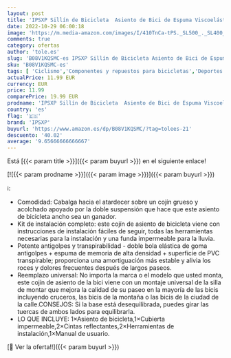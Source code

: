 ```yaml
---
layout: post
title: 'IPSXP Sillín de Bicicleta  Asiento de Bici de Espuma Viscoelástica de Rebote Asiento de Bicicleta de Gel Hueco y Ergonómico Impermeable y Transpirable Sillín de Ciclismo con Marca Reflectante'
date: 2022-10-29 06:00:18
image: 'https://m.media-amazon.com/images/I/410TnCa-tPS._SL500_._SL400_.jpg'
comments: true
category: ofertas
author: 'tole.es'
slug: 'B08V1KQSMC-es IPSXP Sillín de Bicicleta Asiento de Bici de Espuma...'
sku: 'B08V1KQSMC-es'
tags: [ 'Ciclismo','Componentes y repuestos para bicicletas','Deportes y aire libre','Ropa y equipo para deportes','Sillines de bicicleta urbana','Sillines para bicicletas','bicicleta','ipsxp','🇪🇸', ]
actualPrice: 11.99 EUR
currency: EUR
price: 11.99
comparePrice: 19.99 EUR
prodname: 'IPSXP Sillín de Bicicleta  Asiento de Bici de Espuma Viscoelástica de Rebote Asiento de Bicicleta de Gel Hueco y Ergonómico Impermeable y Transpirable Sillín de Ciclismo con Marca Reflectante'
country: 'es'
flag: '🇪🇸'
brand: 'IPSXP'
buyurl: 'https://www.amazon.es/dp/B08V1KQSMC/?tag=tolees-21'
descuento: '40.02'
average: '9.65666666666667'
---
```


Está [{{< param title >}}]({{< param buyurl >}}) en el siguiente enlace!

[![{{< param prodname >}}]({{< param image >}})]({{< param buyurl >}})

ℹ️:

- Comodidad: Cabalga hacia el atardecer sobre un cojín grueso y acolchado apoyado por la doble suspensión que hace que este asiento de bicicleta ancho sea un ganador.
- Kit de instalación completo: este cojín de asiento de bicicleta viene con instrucciones de instalación fáciles de seguir, todas las herramientas necesarias para la instalación y una funda impermeable para la lluvia.
- Potente antigolpes y transpirabilidad - doble bola elástica de goma antigolpes + espuma de memoria de alta densidad + superficie de PVC transpirable; proporciona una amortiguación más estable y alivia los roces y dolores frecuentes después de largos paseos.
- Reemplazo universal: No importa la marca o el modelo que usted monta, este cojín de asiento de la bici viene con un montaje universal de la silla de montar que mejora la calidad de su paseo en la mayoría de las bicis incluyendo cruceros, las bicis de la montaña o las bicis de la ciudad de la calle.CONSEJOS: Si la base está desequilibrada, puedes girar las tuercas de ambos lados para equilibrarla.
- LO QUE INCLUYE: 1×Asiento de bicicleta,1×Cubierta impermeable,2×Cintas reflectantes,2×Herramientas de instalación,1×Manual de usuario.

[🛒 Ver la oferta!!]({{< param buyurl >}})
